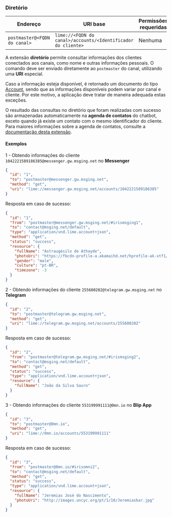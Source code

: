 ### Diretório
| Endereço                        | URI base     | Permissões requeridas   | C#                     |
|---------------------------------|--------------|-------------------------|------------------------|
| `postmaster@<FQDN do canal>` | `lime://<FQDN do canal>/accounts/<Identificador do cliente>`       | Nenhuma      | [DirectoryExtension](https://github.com/takenet/messaginghub-client-csharp/blob/master/src/Takenet.MessagingHub.Client/Extensions/Directory/DirectoryExtension.cs) |

A extensão **diretório** permite consultar informações dos clientes conectados aos canais, como nome e outras informações pessoais. O comando deve ser enviado diretamente ao `postmaster` do canal, utilizando uma **URI** especial. 

Caso a informação esteja disponível, é retornado um documento do tipo [Account](http://limeprotocol.org/resources.html#account), sendo que as informações disponíveis podem variar por canal e cliente. Por este motivo, a aplicação deve tratar de maneira adequada estas exceções.

O resultado das consultas no diretório que foram realizadas com sucesso são armazenadas automaticamente na **agenda de contatos** do chatbot, exceto quando já existe um contato com o mesmo identificador do cliente. Para maiores informações sobre a agenda de contatos, consulte a [documentação desta extensão](https://portal.blip.ai/#/docs/extensions/contacts).

#### Exemplos

1 - Obtendo informações do cliente `1042221589186385@messenger.gw.msging.net` no **Messenger**
```json
{  
  "id": "1",
  "to": "postmaster@messenger.gw.msging.net",
  "method": "get",
  "uri": "lime://messenger.gw.msging.net/accounts/1042221589186385"
}
```
Resposta em caso de sucesso:
```json
{
  "id": "1",
  "from": "postmaster@messenger.gw.msging.net/#irismsging1",
  "to": "contact@msging.net/default",
  "type": "application/vnd.lime.account+json",
  "method": "get",
  "status": "success",
  "resource": {
    "fullName": "Astraugésilo de Athayde",
    "photoUri": "https://fbcdn-profile-a.akamaihd.net/hprofile-ak-xtf1/v/t1.0-1/p200x200/14429_1013121325123122924983_n.jpg",
    "gender": "male",
    "culture": "pt-BR",
    "timezone": -3
  }
}
```

2 - Obtendo informações do cliente `255600202@telegram.gw.msging.net` no **Telegram**
```json
{  
  "id": "2",
  "to": "postmaster@telegram.gw.msging.net",
  "method": "get",
  "uri": "lime://telegram.gw.msging.net/accounts/255600202"
}
```
Resposta em caso de sucesso:
```json
{
  "id": "2",
  "from": "postmaster@telegram.gw.msging.net/#irismsging2",
  "to": "contact@msging.net/default",
  "method": "get",
  "status": "success",
  "type": "application/vnd.lime.account+json",
  "resource": {
    "fullName": "João da Silva Sauro"
  }
}
```

3 - Obtendo informações do cliente `553199991111@0mn.io` no **Blip App**
```json
{  
  "id": "3",
  "to": "postmaster@0mn.io",
  "method": "get",
  "uri": "lime://0mn.io/accounts/553199991111"
}
```
Resposta em caso de sucesso:
```json
{
  "id": "3",
  "from": "postmaster@0mn.io/#irisomni2",
  "to": "contact@msging.net/default",
  "method": "get",
  "status": "success",
  "type": "application/vnd.lime.account+json",
  "resource": {
    "fullName": "Jeremias José do Nascimento",
    "photoUri": "http://images.uncyc.org/pt/1/10/Jeremiasbar.jpg"
  }
}
```
